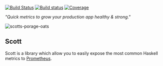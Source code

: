 [![Build Status](https://travis-ci.org/iconnect/ridley.svg?branch=master)](https://travis-ci.org/iconnect/ridley)
[![Build status](https://ci.appveyor.com/api/projects/status/ek7xds2smj3hm029/branch/master?svg=true)](https://ci.appveyor.com/project/engineerirngirisconnectcouk/scott/branch/master)
[![Coverage](https://coveralls.io/repos/github/iconnect/ridley/badge.svg?branch=master)](https://coveralls.io/github/iconnect/ridley?branch=master)

_"Quick metrics to grow your production app healthy & strong."_

![scotts-porage-oats](https://cloud.githubusercontent.com/assets/442035/19548306/10c828d2-969e-11e6-86b7-0672655b518f.jpg)

## Scott

Scott is a library which allow you to easily expose the most common Haskell metrics to [Prometheus](https://prometheus.io).
